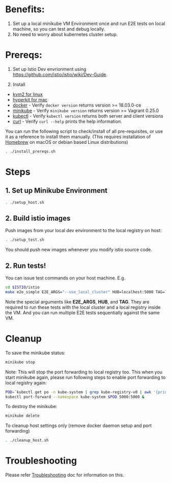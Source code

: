 # Benefits:
1. Set up a local minikube VM Environment once and run E2E tests on local machine, so you can test and debug locally.
1. No need to worry about kubernetes cluster setup.

# Prereqs:
1. Set up Istio Dev envrionment using https://github.com/istio/istio/wiki/Dev-Guide.

1. Install
  * [kvm2 for linux](https://www.linux-kvm.org/page/Main_Page) 
  * [hyperkit for mac](https://github.com/kubernetes/minikube/blob/master/docs/drivers.md#hyperkit-driver)
  * [docker](https://docs.docker.com/) - Verify `docker version` returns version >= 18.03.0-ce
  * [minikube](https://www.vagrantup.com/downloads.html) - Verify `minikube version` returns version >= Vagrant 0.25.0
  * [kubectl](https://kubernetes.io/docs/tasks/tools/install-kubectl) - Verify `kubectl version` returns both server and client versions
  * [curl](https://curl.haxx.se/) - Verify `curl --help` prints the help information.

You can run the following script to check/install of all pre-requisites, or use it as a reference to install them manually.
(This requires installation of [Homebrew](https://brew.sh) on macOS or debian based Linux distributions)

```bash
. ./install_prereqs.sh
```

# Steps
## 1. Set up Minikube Environment
```bash
. ./setup_host.sh
```

## 2. Build istio images
Push images from your local dev environment to the local registry on host:
```bash
. ./setup_test.sh
```
You should push new images whenever you modify istio source code.

## 2. Run tests!
You can issue test commands on your host machine.
E.g.
```bash
cd $ISTIO/istio
make e2e_simple E2E_ARGS="--use_local_cluster" HUB=localhost:5000 TAG=latest
```
Note the special arguments like **E2E_ARGS**, **HUB**, and **TAG**. They are required to run these tests with the local cluster and a local registry inside the VM. And you can run multiple E2E tests sequentially against the same VM.

# Cleanup
To save the minikube status:
```bash
minikube stop
```
Note: This will stop the port forwarding to local registry too. This when you
start minikube again, please run following steps to enable port forwarding to 
local registry again:
```bash
POD=`kubectl get po -n kube-system | grep kube-registry-v0 | awk '{print $1;}'`
kubectl port-forward --namespace kube-system $POD 5000:5000 &
```

To destroy the minikube:
```bash
minikube delete
``` 

To cleanup host settings only (remove docker daemon setup and port forwarding)
```bash
. ./cleanup_host.sh
```

# Troubleshooting
Please refer [Troubleshooting](Troubleshooting.md) doc for information on this.
